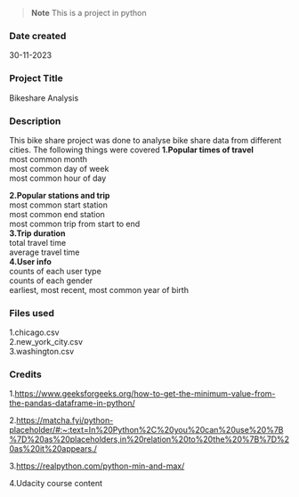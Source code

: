 >**Note** This is a project in python

### Date created
30-11-2023

### Project Title
Bikeshare Analysis

### Description
This bike share project was done to analyse bike share data from different cities.
The following things were covered
**1.Popular times of travel**\
most common month\
most common day of week\
most common hour of day

**2.Popular stations and trip**\
most common start station\
most common end station\
most common trip from start to end\
**3.Trip duration**\
total travel time\
average travel time\
**4.User info**\
counts of each user type\
counts of each gender\
earliest, most recent, most common year of birth

### Files used
1.chicago.csv\
2.new_york_city.csv\
3.washington.csv

### Credits
1.https://www.geeksforgeeks.org/how-to-get-the-minimum-value-from-the-pandas-dataframe-in-python/

2.https://matcha.fyi/python-placeholder/#:~:text=In%20Python%2C%20you%20can%20use%20%7B%7D%20as%20placeholders,in%20relation%20to%20the%20%7B%7D%20as%20it%20appears./

3.https://realpython.com/python-min-and-max/

4.Udacity course content

